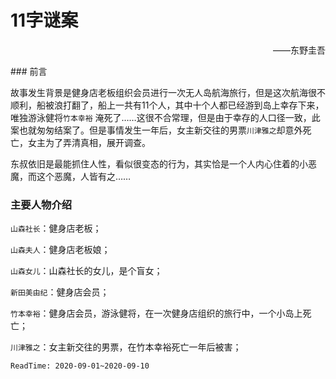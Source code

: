 # 11字谜案

<p align='right'>——东野圭吾  </p>
###  前言

故事发生背景是健身店老板组织会员进行一次无人岛航海旅行，但是这次航海很不顺利，船被浪打翻了，船上一共有11个人，其中十个人都已经游到岛上幸存下来，唯独游泳健将`竹本幸裕` 淹死了……这很不合常理，但是由于幸存的人口径一致，此案也就匆匆结案了。但是事情发生一年后，女主新交往的男票`川津雅之`却意外死亡，女主为了弄清真相，展开调查。

东叔依旧是最能抓住人性，看似很变态的行为，其实恰是一个人内心住着的小恶魔，而这个恶魔，人皆有之……

###  主要人物介绍

`山森社长`：健身店老板；

`山森夫人`：健身店老板娘；

`山森女儿`：山森社长的女儿，是个盲女；

`新田美由纪`：健身店会员；

`竹本幸裕`：健身店会员，游泳健将，在一次健身店组织的旅行中，一个小岛上死亡；

`川津雅之`：女主新交往的男票，在竹本幸裕死亡一年后被害；









`ReadTime: 2020-09-01~2020-09-10`

